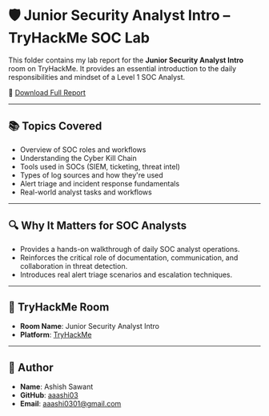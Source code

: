 # 🛡️ Junior Security Analyst Intro – TryHackMe SOC Lab

This folder contains my lab report for the **Junior Security Analyst Intro** room on TryHackMe. It provides an essential introduction to the daily responsibilities and mindset of a Level 1 SOC Analyst.

📄 [Download Full Report](Ashish_Sawant_Junior_Security_Analyst_Intro_Report.docx)

---

## 📚 Topics Covered

- Overview of SOC roles and workflows
- Understanding the Cyber Kill Chain
- Tools used in SOCs (SIEM, ticketing, threat intel)
- Types of log sources and how they're used
- Alert triage and incident response fundamentals
- Real-world analyst tasks and workflows

---

## 🔍 Why It Matters for SOC Analysts

- Provides a hands-on walkthrough of daily SOC analyst operations.
- Reinforces the critical role of documentation, communication, and collaboration in threat detection.
- Introduces real alert triage scenarios and escalation techniques.

---

## 🔗 TryHackMe Room

- **Room Name**: Junior Security Analyst Intro  
- **Platform**: [TryHackMe](https://tryhackme.com/p/ashish0301)

---

## 📌 Author

- **Name**: Ashish Sawant  
- **GitHub**: [aaashi03](https://github.com/aaashi03)  
- **Email**: aaashi0301@gmail.com  
